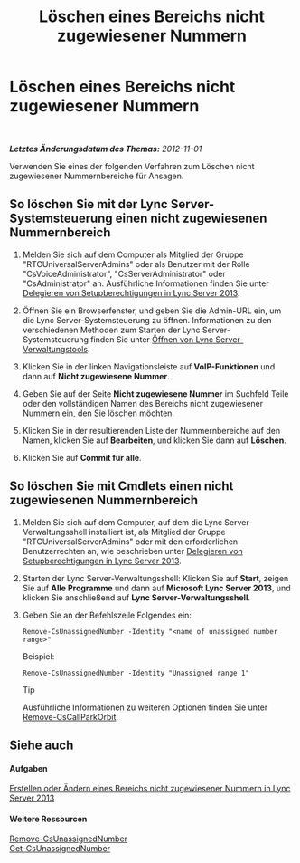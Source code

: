 ﻿---
title: Löschen eines Bereichs nicht zugewiesener Nummern
TOCTitle: Löschen eines Bereichs nicht zugewiesener Nummern
ms:assetid: a8141bfb-b94d-4d0f-a7a9-2e60d10b103a
ms:mtpsurl: https://technet.microsoft.com/de-de/library/Gg182565(v=OCS.15)
ms:contentKeyID: 49295015
ms.date: 05/19/2016
mtps_version: v=OCS.15
ms.translationtype: HT
---

# Löschen eines Bereichs nicht zugewiesener Nummern

 

_**Letztes Änderungsdatum des Themas:** 2012-11-01_

Verwenden Sie eines der folgenden Verfahren zum Löschen nicht zugewiesener Nummernbereiche für Ansagen.

## So löschen Sie mit der Lync Server-Systemsteuerung einen nicht zugewiesenen Nummernbereich

1.  Melden Sie sich auf dem Computer als Mitglied der Gruppe "RTCUniversalServerAdmins" oder als Benutzer mit der Rolle "CsVoiceAdministrator", "CsServerAdministrator" oder "CsAdministrator" an. Ausführliche Informationen finden Sie unter [Delegieren von Setupberechtigungen in Lync Server 2013](lync-server-2013-delegate-setup-permissions.md).

2.  Öffnen Sie ein Browserfenster, und geben Sie die Admin-URL ein, um die Lync Server-Systemsteuerung zu öffnen. Informationen zu den verschiedenen Methoden zum Starten der Lync Server-Systemsteuerung finden Sie unter [Öffnen von Lync Server-Verwaltungstools](lync-server-2013-open-lync-server-administrative-tools.md).

3.  Klicken Sie in der linken Navigationsleiste auf **VoIP-Funktionen** und dann auf **Nicht zugewiesene Nummer**.

4.  Geben Sie auf der Seite **Nicht zugewiesene Nummer** im Suchfeld Teile oder den vollständigen Namen des Bereichs nicht zugewiesener Nummern ein, den Sie löschen möchten.

5.  Klicken Sie in der resultierenden Liste der Nummernbereiche auf den Namen, klicken Sie auf **Bearbeiten**, und klicken Sie dann auf **Löschen**.

6.  Klicken Sie auf **Commit für alle**.

## So löschen Sie mit Cmdlets einen nicht zugewiesenen Nummernbereich

1.  Melden Sie sich auf dem Computer, auf dem die Lync Server-Verwaltungsshell installiert ist, als Mitglied der Gruppe "RTCUniversalServerAdmins" oder mit den erforderlichen Benutzerrechten an, wie beschrieben unter [Delegieren von Setupberechtigungen in Lync Server 2013](lync-server-2013-delegate-setup-permissions.md).

2.  Starten der Lync Server-Verwaltungsshell: Klicken Sie auf **Start**, zeigen Sie auf **Alle Programme** und dann auf **Microsoft Lync Server 2013**, und klicken Sie anschließend auf **Lync Server-Verwaltungsshell**.

3.  Geben Sie an der Befehlszeile Folgendes ein:
    
        Remove-CsUnassignedNumber -Identity "<name of unassigned number range>" 
    
    Beispiel:
    
        Remove-CsUnassignedNumber -Identity "Unassigned range 1"
    

    > [!TIP]
    > Ausführliche Informationen zu weiteren Optionen finden Sie unter <A href="https://docs.microsoft.com/en-us/powershell/module/skype/Remove-CsCallParkOrbit">Remove-CsCallParkOrbit</A>.



## Siehe auch

#### Aufgaben

[Erstellen oder Ändern eines Bereichs nicht zugewiesener Nummern in Lync Server 2013](lync-server-2013-create-or-modify-an-unassigned-number-range.md)  

#### Weitere Ressourcen

[Remove-CsUnassignedNumber](https://docs.microsoft.com/en-us/powershell/module/skype/Remove-CsUnassignedNumber)  
[Get-CsUnassignedNumber](https://docs.microsoft.com/en-us/powershell/module/skype/Get-CsUnassignedNumber)

